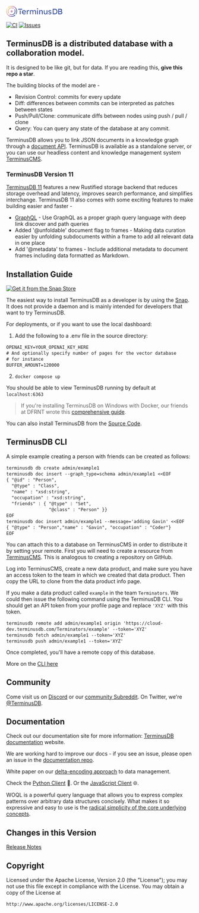 <img
  src="https://github.com/terminusdb/terminusdb-web-assets/blob/master/readmes/terminusdb/TerminusDB-Logo-Colour_3.png"
  alt="TerminusDB Logo"
  width="30%"
  align="center"
/>

[![CI](https://github.com/terminusdb/terminusdb/actions/workflows/ci.yml/badge.svg?event=push)](https://github.com/terminusdb/terminusdb/actions/workflows/ci.yml) [![Issues](https://img.shields.io/github/issues/terminusdb/terminusdb)](https://github.com/terminusdb/terminusdb/issues)

## TerminusDB is a distributed database with a collaboration model.

It is designed to be like git, but for data. If you are reading this, **give this repo a star**.

The building blocks of the model are -

  - Revision Control: commits for every update
  - Diff: differences between commits can be interpreted as patches between states
  - Push/Pull/Clone: communicate diffs between nodes using push / pull / clone
  - Query: You can query any state of the database at any commit.

TerminusDB allows you to link JSON documents in a knowledge graph through a [document API](https://terminusdb.com/docs/document-insertion). TerminusDB is available as a standalone server, or you can use our headless content and knowledge management system [TerminusCMS](https://dashboard.terminusdb.com/).

### TerminusDB Version 11

[TerminusDB 11](https://github.com/terminusdb/terminusdb/releases/tag/v11.0.0) features a new Rustified storage backend that reduces storage overhead and latency, improves search performance, and simplifies interchange. TerminusDB 11 also comes with some exciting features to make building easier and faster -

- [GraphQL](https://terminusdb.com/docs/graphql-basics) - Use GraphQL as a proper graph query language with deep link discover and path queries
- Added '@unfoldable' document flag to frames - Making data curation easier by unfolding subdocuments within a frame to add all relevant data in one place
- Add '@metadata' to frames - Include additional metadata to document frames including data formatted as Markdown.


## Installation Guide

[![Get it from the Snap Store](https://snapcraft.io/static/images/badges/en/snap-store-black.svg)](https://snapcraft.io/terminusdb)

The easiest way to install TerminusDB as a developer is by using the [Snap](https://snapcraft.io/terminusdb). It does not provide a daemon and is mainly intended for developers that want to try TerminusDB.

For deployments, or if you want to use the local dashboard:

1. Add the following to a .env file in the source directory:

```shell
OPENAI_KEY=YOUR_OPENAI_KEY_HERE
# And optionally specify number of pages for the vector database
# for instance
BUFFER_AMOUNT=120000
```

2. `docker compose up`

You should be able to view TerminusDB running by default at `localhost:6363`

> If you're installing TerminusDB on Windows with Docker, our friends at DFRNT wrote this [comprehensive guide](https://dfrnt.com/blog/2023-02-25-run-terminusdb-on-windows-with-docker/).

You can also install TerminusDB from the [Source Code](https://terminusdb.com/docs/install-terminusdb-from-source-code).


## TerminusDB CLI

A simple example creating a person with friends can be created as follows:

```shell
terminusdb db create admin/example1
terminusdb doc insert --graph_type=schema admin/example1 <<EOF
{ "@id" : "Person",
  "@type" : "Class",
  "name" : "xsd:string",
  "occupation" : "xsd:string",
  "friends" : { "@type" : "Set",
                "@class" : "Person" }}
EOF
terminusdb doc insert admin/example1 --message='adding Gavin' <<EOF
{ "@type" : "Person","name" : "Gavin", "occupation" : "Coder"}
EOF
```

You can attach this to a database on TerminusCMS in order to distribute it by setting your remote. First you will need to create
a resource from [TerminusCMS](https://dashboard.terminusdb.com/). This is analogous to creating a repository on GitHub.

Log into TerminusCMS, create a new data product, and make sure
you have an access token to the team in which we created that data
product. Then copy the URL to clone from the data product info page.

If you make a data product called `example` in the team
`Terminators`. We could then issue the following command using the
TerminusDB CLI. You should get an API token from your profile page and replace `'XYZ'` with this token.

```shell
terminusdb remote add admin/example1 origin 'https://cloud-dev.terminusdb.com/Terminators/example' --token='XYZ'
terminusdb fetch admin/example1 --token='XYZ'
terminusdb push admin/example1 --token='XYZ'
```

Once completed, you'll have a remote copy of this database.

More on the [CLI here](https://terminusdb.com/blog/distributed-database-with-collaboration-model/)

## Community

Come visit us on [Discord](https://discord.gg/yTJKAma)
or our [community Subreddit](https://www.reddit.com/r/TerminusDB/). On Twitter, we're [@TerminusDB](https://twitter.com/TerminusDB).

## Documentation

Check out our documentation site for more information: [TerminusDB documentation](https://terminusdb.com/docs/) website.

We are working hard to improve our docs - if you see an issue, please open an issue in the [documentation repo](https://github.com/terminusdb/terminusdb-docs).

White paper on our [delta-encoding approach](https://terminusdb.com/blog/succinct-data-structures-for-modern-databases/) to data management.

Check the [Python Client](https://pypi.org/project/terminusdb-client/) 🐍. Or the [JavaScript Client](https://github.com/terminusdb/terminusdb-client) 🌐.

WOQL is a powerful query language that allows you to express complex patterns over arbitrary data structures concisely. What makes it so expressive and easy to use is the [radical simplicity of the core underlying concepts](https://terminusdb.com/blog/the-power-of-web-object-query-language/).

## Changes in this Version

[Release Notes](docs/RELEASE_NOTES.md)

## Copyright

Licensed under the Apache License, Version 2.0 (the "License"); you may not use this file except in compliance with the License. You may obtain a copy of the License at
```
http://www.apache.org/licenses/LICENSE-2.0
```
